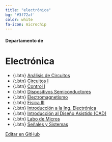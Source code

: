 ```yaml
---
title: "electrónica"
bg: '#3f72af'
color: white
fa-icon: microchip
---
```

#### Departamento de
# Electrónica
*  {:.btn} [Análisis de Circuitos](https://www.proyl.com/3kCo5Qk9O)
*  {:.btn} [Circuitos I](https://www.proyl.com/wGa52CvN5)
*  {:.btn} [Control I](https://www.proyl.com/lSfS0c4I3)
*  {:.btn} [Dispositivos Semiconductores](https://www.proyl.com/BB949Pbxx)
*  {:.btn} [Electromagnetísmo](https://www.proyl.com/k42fYU4Jg)
*  {:.btn} [Fisica III](https://www.proyl.com/7p3iJNRx3)
*  {:.btn} [Introducción a la Ing. Electrónica](https://www.proyl.com/2iB32KDwh)
*  {:.btn} [Introducción al Diseño Asistido (CAD)](https://www.proyl.com/3Ua8pP7iW)
*  {:.btn} [Labo de Micros](https://www.proyl.com/a6X0Zb7Ik)
*  {:.btn} [Señales y Sistemas](https://www.proyl.com/eQ79NA5bd)

<span class="editongithub">
	<a href="{{site.github.repository_url}}/blob/master/{{page.path}}">
		<i class="fas fa-pen"></i> Editar en GitHub
	</a>
</span>